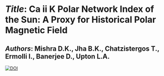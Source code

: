 # _Title_: Ca ii K Polar Network Index of the Sun: A Proxy for Historical Polar Magnetic Field

## _Authors_: Mishra D.K., Jha B.K., Chatzistergos T., Ermolli I., Banerjee D., Upton L.A.

[![DOI](https://zenodo.org/badge/918024308.svg)](https://doi.org/10.5281/zenodo.14676548)

